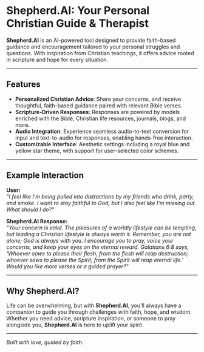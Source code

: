 # Shepherd.AI: Your Personal Christian Guide & Therapist  
**Shepherd.AI** is an AI-powered tool designed to provide faith-based guidance and encouragement tailored to your personal struggles and questions. With inspiration from Christian teachings, it offers advice rooted in scripture and hope for every situation.

---

## Features  
- **Personalized Christian Advice**: Share your concerns, and receive thoughtful, faith-based guidance paired with relevant Bible verses.  
- **Scripture-Driven Responses**: Responses are powered by models enriched with the Bible, Christian life resources, journals, blogs, and more.  
- **Audio Integration**: Experience seamless audio-to-text conversion for input and text-to-audio for responses, enabling hands-free interaction.  
- **Customizable Interface**: Aesthetic settings including a royal blue and yellow star theme, with support for user-selected color schemes.  

---

## Example Interaction  

**User:**  
*"I feel like I'm being pulled into distractions by my friends who drink, party, and smoke. I want to stay faithful to God, but I also feel like I'm missing out. What should I do?"*  

**Shepherd.AI Response:**  
*"Your concern is valid. The pleasures of a worldly lifestyle can be tempting, but leading a Christian lifestyle is always worth it. Remember, you are not alone; God is always with you. I encourage you to pray, voice your concerns, and keep your eyes on the eternal reward. Galatians 6:8 says, 'Whoever sows to please their flesh, from the flesh will reap destruction; whoever sows to please the Spirit, from the Spirit will reap eternal life.' Would you like more verses or a guided prayer?"*  

---

## Why Shepherd.AI?  
Life can be overwhelming, but with **Shepherd.AI**, you'll always have a companion to guide you through challenges with faith, hope, and wisdom. Whether you need advice, scripture inspiration, or someone to pray alongside you, **Shepherd.AI** is here to uplift your spirit.

---

*Built with love, guided by faith.*  
